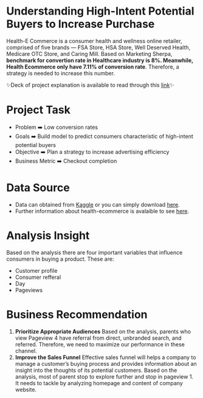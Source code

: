 # Understanding High-Intent Potential Buyers to Increase Purchase

Health-E Commerce is a consumer health and wellness online
retailer, comprised of five brands — FSA Store, HSA Store, Well
Deserved Health, Medicare OTC Store, and Caring Mill. Based on Marketing Sherpa, **benchmark
for convertion rate in Healthcare industry
is 8%. Meanwhile, Health Ecommerce only
have 7.11% of conversion rate**. Therefore, a strategy is needed to increase this number.

   ✨Deck of project explanation is available to read through this [link](https://github.com/afidas/opt-marketing/blob/main/Understanding%20High-Intent%20Potential%20B%20uyers%20to%20Increase%20Purchase.pdf)✨


# Project Task

  - Problem ➡️ Low conversion rates
  - Goals ➡️  Build model to predict consumers characteristic of high-intent potential buyers
  - Objective ➡️ Plan a strategy to increase advertising efficiency
  - Business Metric ➡️ Checkout completion

# Data Source
  
  - Data can obtained from [Kaggle](https://www.kaggle.com/rajeck/health-ecommerce-website-visits) or you can simply download [here](https://github.com/afidas/opt-marketing/blob/main/health-ecommerce-website.csv).
  - Further information about health-ecommerce is avalaible to see [here](https://www.health-ecommerce.com/).

# Analysis Insight

Based on the analysis there are four important variables that influence consumers in buying a product. These are:
  - Customer profile
  - Consumer refferal
  - Day
  - Pageviews

# Business Recommendation

  1. **Prioritize Appropriate Audiences**
    Based on the analysis, parents who view Pageview 4 have referral from direct, unbranded search, and referred. Therefore, we need to maximize our     performance in these channel.
  2. **Improve the Sales Funnel**
    Effective sales funnel will helps a company to manage a customer’s buying process and provides information about an
    insight into the thoughts of its potential customers. Based on the analysis, most of parent stop to explore further and stop in
    pageview 1. It needs to tackle by analyzing homepage and content of company website.
